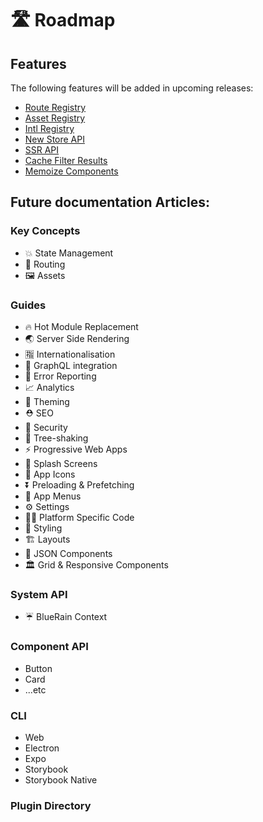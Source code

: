# 🛣 Roadmap

## Features

The following features will be added in upcoming releases:

* [Route Registry](https://github.com/BlueEastCode/bluerain/issues/1)
* [Asset Registry](https://github.com/BlueEastCode/bluerain/issues/2)
* [Intl Registry](https://github.com/BlueEastCode/bluerain/issues/3)
* [New Store API](https://github.com/BlueEastCode/bluerain/issues/4)
* [SSR API](https://github.com/BlueEastCode/bluerain/issues/8)
* [Cache Filter Results](https://github.com/BlueEastCode/bluerain/issues/10)
* [Memoize Components](https://github.com/BlueEastCode/bluerain/issues/9)

## Future documentation Articles:

### Key Concepts

* 💥 State Management
* 🔀 Routing
* 🖼 Assets

### Guides

* 🔥 Hot Module Replacement
* 🌏 Server Side Rendering
* 🈯️ Internationalisation
* 🚀 GraphQL integration
* 🚨 Error Reporting
* 📈 Analytics
* 🎨 Theming
* ⛑ SEO
* 👮 Security
* 🍃 Tree-shaking
* ⚡️ Progressive Web Apps
* 🌅 Splash Screens
* 📱 App Icons
* ⏬ Preloading & Prefetching
* 📗 App Menus
* ⚙️ Settings
* 👩‍💻 Platform Specific Code
* 💄 Styling
* 🏗 Layouts
* 🍱 JSON Components
* 🏛 Grid & Responsive Components

### System API

* ☔️ BlueRain Context

### Component API

* Button
* Card
* ...etc

### CLI

* Web
* Electron
* Expo
* Storybook
* Storybook Native

### Plugin Directory

